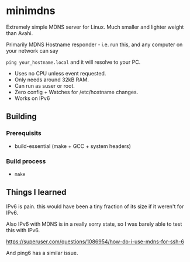 # minimdns

Extremely simple MDNS server for Linux. Much smaller and lighter weight than Avahi.

Primarily MDNS Hostname responder - i.e. run this, and any computer on your network can say

`ping your_hostname.local`  and it will resolve to your PC.

 * Uses no CPU unless event requested.
 * Only needs around 32kB RAM.
 * Can run as suser or root.
 * Zero config + Watches for /etc/hostname changes.
 * Works on IPv6

## Building

### Prerequisits
 * build-essential (make + GCC + system headers)

### Build process
 * `make`

## Things I learned

IPv6 is pain.  this would have been a tiny fraction of its size if it weren't for IPv6.

Also IPv6 with MDNS is in a really sorry state, so I was barely able to test this with IPv6.

https://superuser.com/questions/1086954/how-do-i-use-mdns-for-ssh-6

And ping6 has a similar issue.

